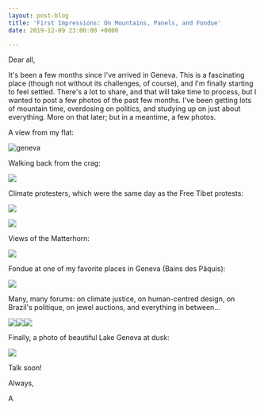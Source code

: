 ```yaml
---
layout: post-blog
title: 'First Impressions: On Mountains, Panels, and Fondue'
date: 2019-12-09 23:00:00 +0000

---
```

Dear all,

It's been a few months since I've arrived in Geneva. This is a fascinating place (though not without its challenges, of course), and I'm finally starting to feel settled. There's a lot to share, and that will take time to process, but I wanted to post a few photos of the past few months. I've been getting lots of mountain time, overdosing on politics, and studying up on just about everything. More on that later; but in a meantime, a few photos.

A view from my flat:

![geneva](https://res.cloudinary.com/aleesteele/image/upload/v1582666518/room_with_a_view_gwikrm.jpg "geneva")

Walking back from the crag:

![](https://res.cloudinary.com/aleesteele/image/upload/v1582666548/climbing_b0ljni.jpg)

Climate protesters, which were the same day as the Free Tibet protests:

![](https://res.cloudinary.com/aleesteele/image/upload/v1582666597/climate_i1qw5n.jpg)

![](https://res.cloudinary.com/aleesteele/image/upload/v1582666654/tibet_lila7j.jpg)

Views of the Matterhorn:

![](https://res.cloudinary.com/aleesteele/image/upload/v1582666677/mountain_j2kowj.jpg)

Fondue at one of my favorite places in Geneva (Bains des Pâquis):

![](https://res.cloudinary.com/aleesteele/image/upload/v1582666871/fondue_z5gj9f.jpg)

Many, many forums: on climate justice, on human-centred design, on Brazil's politique, on jewel auctions, and everything in between...

![](https://res.cloudinary.com/aleesteele/image/upload/v1582668184/auction_pyabm6.jpg)![](https://res.cloudinary.com/aleesteele/image/upload/v1582666726/protest_1_j35xs4.jpg)![](https://res.cloudinary.com/aleesteele/image/upload/v1582668298/todo_bien_fs4te1.jpg)

Finally, a photo of beautiful Lake Geneva at dusk:

![](https://res.cloudinary.com/aleesteele/image/upload/v1582668146/lake_geneva_night_tecm6v.jpg)

Talk soon!

Always,

A